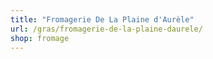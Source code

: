 ```yaml
---
title: "Fromagerie De La Plaine d'Aurèle"
url: /gras/fromagerie-de-la-plaine-daurele/
shop: fromage
---
```

